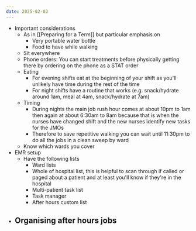 ```yaml
---
date: 2025-02-02
---
```

- Important considerations
	- As in [[Preparing for a Term]] but particular emphasis on
		- Very portable water bottle
		- Food to have while walking
	- Sit everywhere
	- Phone orders: You can start treatments before physically getting there by ordering on the phone as a STAT order
	- Eating
		- For evening shifts eat at the beginning of your shift as you'll unlikely have time during the rest of the time
		- For night shifts have a routine that works (e.g. snack/hydrate around 1am, meal at 4am, snack/hydrate at 7am)
	- Timing
		- During nights the main job rush hour comes at about 10pm to 1am then again at about 6:30am to 8am because that is when the nurses have changed shift and the new nurses identify new tasks for the JMOs
		- Therefore to save repetitive walking you can wait until 11:30pm to do all the jobs in a clean sweep by ward
	- Know which wards you cover
- EMR setup
	- Have the following lists
		- Ward lists
		- Whole of hospital list, this is helpful to scan through if called or paged about a patient and at least you'll know if they're in the hospital
		- Multi-patient task list
		- Task manager
		- After hours custom list
- Organising after hours jobs
	- 